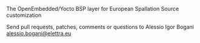 The OpenEmbedded/Yocto BSP layer for European Spallation Source customization

Send pull requests, patches, comments or questions to Alessio Igor Bogani <alessio.bogani@elettra.eu>
